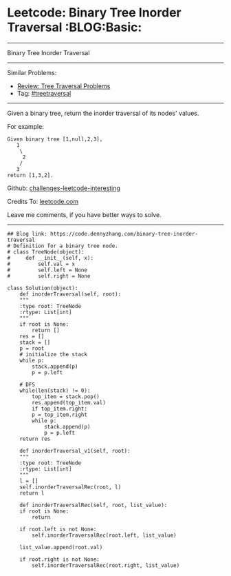 
# Leetcode: Binary Tree Inorder Traversal     :BLOG:Basic:

---

Binary Tree Inorder Traversal  

---

Similar Problems:  

-   [Review: Tree Traversal Problems](https://code.dennyzhang.com/review-treetraversal)
-   Tag: [#treetraversal](https://code.dennyzhang.com/tag/treetraversal)

---

Given a binary tree, return the inorder traversal of its nodes' values.  

For example:  

    Given binary tree [1,null,2,3],
       1
        \
         2
        /
       3
    return [1,3,2].

Github: [challenges-leetcode-interesting](https://github.com/DennyZhang/challenges-leetcode-interesting/tree/master/problems/binary-tree-inorder-traversal)  

Credits To: [leetcode.com](https://leetcode.com/problems/binary-tree-inorder-traversal/description/)  

Leave me comments, if you have better ways to solve.  

---

    ## Blog link: https://code.dennyzhang.com/binary-tree-inorder-traversal
    # Definition for a binary tree node.
    # class TreeNode(object):
    #     def __init__(self, x):
    #         self.val = x
    #         self.left = None
    #         self.right = None
    
    class Solution(object):
        def inorderTraversal(self, root):
    	"""
    	:type root: TreeNode
    	:rtype: List[int]
    	"""
    	if root is None:
    	    return []
    	res = []
    	stack = []
    	p = root
    	# initialize the stack
    	while p:
    	    stack.append(p)
    	    p = p.left
    
    	# DFS
    	while(len(stack) != 0):
    	    top_item = stack.pop()
    	    res.append(top_item.val)
    	    if top_item.right:
    		p = top_item.right
    		while p:
    		    stack.append(p)
    		    p = p.left
    	return res
    
        def inorderTraversal_v1(self, root):
    	"""
    	:type root: TreeNode
    	:rtype: List[int]
    	"""
    	l = []
    	self.inorderTraversalRec(root, l)
    	return l
    
        def inorderTraversalRec(self, root, list_value):
    	if root is None:
    	    return
    
    	if root.left is not None:
    	    self.inorderTraversalRec(root.left, list_value)
    
    	list_value.append(root.val)
    
    	if root.right is not None:
    	    self.inorderTraversalRec(root.right, list_value)

